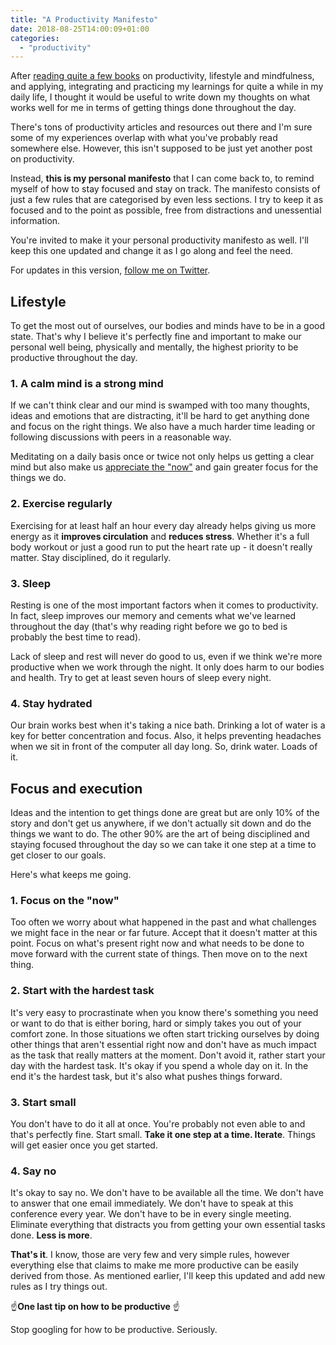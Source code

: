 ```yaml
---
title: "A Productivity Manifesto"
date: 2018-08-25T14:00:09+01:00
categories:
  - "productivity"
---
```


After [reading quite a few books](https://www.goodreads.com/user/show/62899927-pascal-precht) on productivity, lifestyle and mindfulness, and applying, integrating and practicing my learnings for quite a while in my daily life, I thought it would be useful to write down my thoughts on what works well for me in terms of getting things done throughout the day.

There's tons of productivity articles and resources out there and I'm sure some of my experiences overlap with what you've probably read somewhere else. However, this isn't supposed to be just yet another post on productivity.

Instead, **this is my personal manifesto** that I can come back to, to remind myself of how to stay focused and stay on track. The manifesto consists of just a few rules that are categorised by even less sections. I try to keep it as focused and to the point as possible, free from distractions and unessential information.

You're invited to make it your personal productivity manifesto as well. I'll keep this one updated and change it as I go along and feel the need.

For updates in this version, [follow me on Twitter](https://twitter.com/PascalPrecht).

## Lifestyle

To get the most out of ourselves, our bodies and minds have to be in a good state. That's why I believe it's perfectly fine and important to make our personal well being, physically and mentally, the highest priority to be productive throughout the day.

### 1. A calm mind is a strong mind

If we can't think clear and our mind is swamped with too many thoughts, ideas and emotions that are distracting, it'll be hard to get anything done and focus on the right things. We also have a much harder time leading or following discussions with peers in a reasonable way.

Meditating on a daily basis once or twice not only helps us getting a clear mind but also make us [appreciate the "now"](/posts/a-productivity-manifesto/#1-focus-on-the-now) and gain greater focus for the things we do.

### 2. Exercise regularly

Exercising for at least half an hour every day already helps giving us more energy as it **improves circulation** and **reduces stress**. Whether it's a full body workout or just a good run to put the heart rate up - it doesn't really matter. Stay disciplined, do it regularly.

### 3. Sleep

Resting is one of the most important factors when it comes to productivity. In fact, sleep improves our memory and cements what we've learned throughout the day (that's why reading right before we go to bed is probably the best time to read).

Lack of sleep and rest will never do good to us, even if we think we're more productive when we work through the night. It only does harm to our bodies and health. Try to get at least seven hours of sleep every night.

### 4. Stay hydrated

Our brain works best when it's taking a nice bath. Drinking a lot of water is a key for better concentration and focus. Also, it helps preventing headaches when we sit in front of the computer all day long. So, drink water. Loads of it.

## Focus and execution

Ideas and the intention to get things done are great but are only 10% of the story and don't get us anywhere, if we don't actually sit down and do the things we want to do. The other 90% are the art of being disciplined and staying focused throughout the day so we can take it one step at a time to get closer to our goals.

Here's what keeps me going.

### 1. Focus on the "now"

Too often we worry about what happened in the past and what challenges we might face in the near or far future. Accept that it doesn't matter at this point. Focus on what's present right now and what needs to be done to move forward with the current state of things. Then move on to the next thing.

### 2. Start with the hardest task

It's very easy to procrastinate when you know there's something you need or want to do that is either boring, hard or simply takes you out of your comfort zone. In those situations we often start tricking ourselves by doing other things that aren't essential right now and don't have as much impact as the task that really matters at the moment. Don't avoid it, rather start your day with the hardest task. It's okay if you spend a whole day on it. In the end it's the hardest task, but it's also what pushes things forward.

### 3. Start small

You don't have to do it all at once. You're probably not even able to and that's perfectly fine. Start small. **Take it one step at a time. Iterate**. Things will get easier once you get started.

### 4. Say no

It's okay to say no. We don't have to be available all the time. We don't have to answer that one email immediately. We don't have to speak at this conference every year. We don't have to be in every single meeting. Eliminate everything that distracts you from getting your own essential tasks done. **Less is more**.

**That's it**. I know, those are very few and very simple rules, however everything else that claims to make me more productive can be easily derived from those. As mentioned earlier, I'll keep this updated and add new rules as I try things out.

☝**One last tip on how to be productive** ☝

Stop googling for how to be productive. Seriously.
